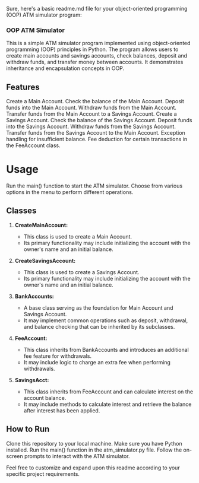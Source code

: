 
Sure, here's a basic readme.md file for your object-oriented programming (OOP) ATM simulator program:

### OOP ATM Simulator 
This is a simple ATM simulator program implemented using object-oriented programming (OOP) principles in Python. The program allows users to create main accounts and savings accounts, check balances, deposit and withdraw funds, and transfer money between accounts. It demonstrates inheritance and encapsulation concepts in OOP.

## Features
Create a Main Account.
Check the balance of the Main Account.
Deposit funds into the Main Account.
Withdraw funds from the Main Account.
Transfer funds from the Main Account to a Savings Account.
Create a Savings Account.
Check the balance of the Savings Account.
Deposit funds into the Savings Account.
Withdraw funds from the Savings Account.
Transfer funds from the Savings Account to the Main Account.
Exception handling for insufficient balance.
Fee deduction for certain transactions in the FeeAccount class.

# Usage #
Run the main() function to start the ATM simulator.
Choose from various options in the menu to perform different operations.

## Classes ###

1. **CreateMainAccount:**
   - This class is used to create a Main Account.
   - Its primary functionality may include initializing the account with the owner's name and an initial balance.

2. **CreateSavingsAccount:**
   - This class is used to create a Savings Account.
   - Its primary functionality may include initializing the account with the owner's name and an initial balance.

3. **BankAccounts:**
   - A base class serving as the foundation for Main Account and Savings Account.
   - It may implement common operations such as deposit, withdrawal, and balance checking that can be inherited by its subclasses.

4. **FeeAccount:**
   - This class inherits from BankAccounts and introduces an additional fee feature for withdrawals.
   - It may include logic to charge an extra fee when performing withdrawals.

5. **SavingsAcct:**
   - This class inherits from FeeAccount and can calculate interest on the account balance.
   - It may include methods to calculate interest and retrieve the balance after interest has been applied.



## How to Run
Clone this repository to your local machine.
Make sure you have Python installed.
Run the main() function in the atm_simulator.py file.
Follow the on-screen prompts to interact with the ATM simulator.


Feel free to customize and expand upon this readme according to your specific project requirements.